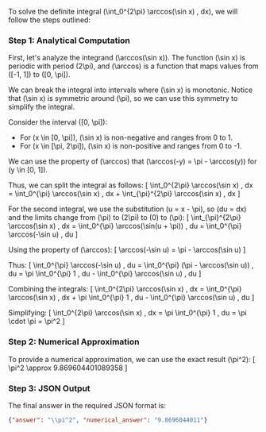 To solve the definite integral \(\int_0^{2\pi} \arccos(\sin x) \, dx\), we will follow the steps outlined:

### Step 1: Analytical Computation

First, let's analyze the integrand \(\arccos(\sin x)\). The function \(\sin x\) is periodic with period \(2\pi\), and \(\arccos\) is a function that maps values from \([-1, 1]\) to \([0, \pi]\).

We can break the integral into intervals where \(\sin x\) is monotonic. Notice that \(\sin x\) is symmetric around \(\pi\), so we can use this symmetry to simplify the integral.

Consider the interval \([0, \pi]\):
- For \(x \in [0, \pi]\), \(\sin x\) is non-negative and ranges from 0 to 1.
- For \(x \in [\pi, 2\pi]\), \(\sin x\) is non-positive and ranges from 0 to -1.

We can use the property of \(\arccos\) that \(\arccos(-y) = \pi - \arccos(y)\) for \(y \in [0, 1]\).

Thus, we can split the integral as follows:
\[
\int_0^{2\pi} \arccos(\sin x) \, dx = \int_0^{\pi} \arccos(\sin x) \, dx + \int_{\pi}^{2\pi} \arccos(\sin x) \, dx
\]

For the second integral, we use the substitution \(u = x - \pi\), so \(du = dx\) and the limits change from \(\pi\) to \(2\pi\) to \(0\) to \(\pi\):
\[
\int_{\pi}^{2\pi} \arccos(\sin x) \, dx = \int_0^{\pi} \arccos(\sin(u + \pi)) \, du = \int_0^{\pi} \arccos(-\sin u) \, du
\]

Using the property of \(\arccos\):
\[
\arccos(-\sin u) = \pi - \arccos(\sin u)
\]

Thus:
\[
\int_0^{\pi} \arccos(-\sin u) \, du = \int_0^{\pi} (\pi - \arccos(\sin u)) \, du = \pi \int_0^{\pi} 1 \, du - \int_0^{\pi} \arccos(\sin u) \, du
\]

Combining the integrals:
\[
\int_0^{2\pi} \arccos(\sin x) \, dx = \int_0^{\pi} \arccos(\sin x) \, dx + \pi \int_0^{\pi} 1 \, du - \int_0^{\pi} \arccos(\sin u) \, du
\]

Simplifying:
\[
\int_0^{2\pi} \arccos(\sin x) \, dx = \pi \int_0^{\pi} 1 \, du = \pi \cdot \pi = \pi^2
\]

### Step 2: Numerical Approximation

To provide a numerical approximation, we can use the exact result \(\pi^2\):
\[
\pi^2 \approx 9.869604401089358
\]

### Step 3: JSON Output

The final answer in the required JSON format is:
```json
{"answer": "\\pi^2", "numerical_answer": "9.8696044011"}
```
